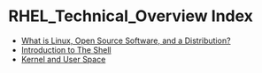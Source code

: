 # RHEL_Technical_Overview Index

- [What is Linux, Open Source Software, and a Distribution?](RHEL_Technical_Overview/CHPT01_What_is_Linux)
- [Introduction to The Shell](RHEL_Technical_Overview/CHPT02_Intro_To_The_Shell)
- [Kernel and User Space](RHEL_Technical_Overview/CHPT03_Kernel_And_User_Space)

